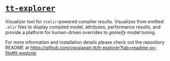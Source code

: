 # [`tt-explorer`](https://github.com/vprajapati-tt/tt-explorer)

Visualizer tool for `ttmlir`-powered compiler results. Visualizes from emitted `.mlir` files to display compiled model, attributes, performance results, and provide a platform for human-driven overrides to _gameify_ model tuning.

For more information and installation details please check out the repository README at <https://github.com/vprajapati-tt/tt-explorer?tab=readme-ov-file#tt-explorer>
